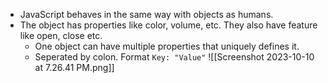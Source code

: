 - JavaScript behaves in the same way with objects as humans.
- The object has properties like color, volume, etc. They also have feature like open, close etc.
	- One object can have multiple properties that uniquely defines it. 
	- Seperated by colon. Format `Key: "Value"`
	![[Screenshot 2023-10-10 at 7.26.41 PM.png]]